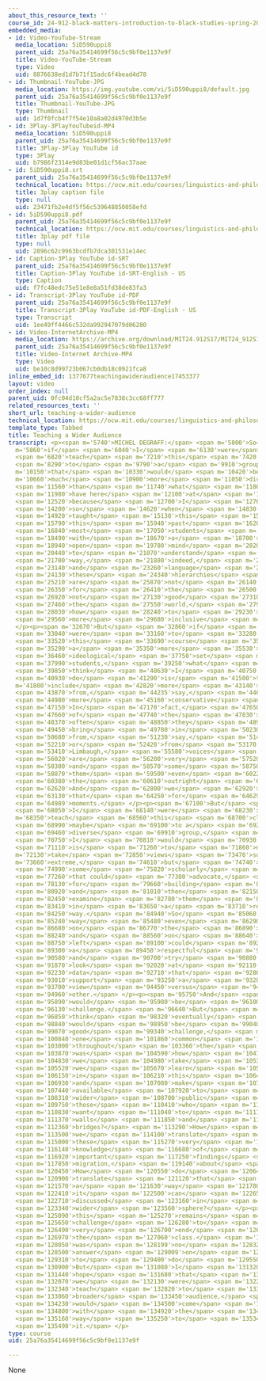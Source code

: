 ```yaml
---
about_this_resource_text: ''
course_id: 24-912-black-matters-introduction-to-black-studies-spring-2017
embedded_media:
- id: Video-YouTube-Stream
  media_location: 5iD590uppi8
  parent_uid: 25a76a35414699f56c5c9bf0e1137e9f
  title: Video-YouTube-Stream
  type: Video
  uid: 8876638ed1d7b71f15adc6f4bead4d78
- id: Thumbnail-YouTube-JPG
  media_location: https://img.youtube.com/vi/5iD590uppi8/default.jpg
  parent_uid: 25a76a35414699f56c5c9bf0e1137e9f
  title: Thumbnail-YouTube-JPG
  type: Thumbnail
  uid: 1d7f0fcb4f7f54e10a8a02d4970d3b5e
- id: 3Play-3PlayYouTubeid-MP4
  media_location: 5iD590uppi8
  parent_uid: 25a76a35414699f56c5c9bf0e1137e9f
  title: 3Play-3Play YouTube id
  type: 3Play
  uid: b7986f2314e9d83be01d1cf56ac37aae
- id: 5iD590uppi8.srt
  parent_uid: 25a76a35414699f56c5c9bf0e1137e9f
  technical_location: https://ocw.mit.edu/courses/linguistics-and-philosophy/24-912-black-matters-introduction-to-black-studies-spring-2017/instructor-insights/teaching-a-wider-audience/5iD590uppi8.srt
  title: 3play caption file
  type: null
  uid: 23471fb2e4df5f56c539648850058efd
- id: 5iD590uppi8.pdf
  parent_uid: 25a76a35414699f56c5c9bf0e1137e9f
  technical_location: https://ocw.mit.edu/courses/linguistics-and-philosophy/24-912-black-matters-introduction-to-black-studies-spring-2017/instructor-insights/teaching-a-wider-audience/5iD590uppi8.pdf
  title: 3play pdf file
  type: null
  uid: 2896c62c9963bcdfb7dca301531e14ec
- id: Caption-3Play YouTube id-SRT
  parent_uid: 25a76a35414699f56c5c9bf0e1137e9f
  title: Caption-3Play YouTube id-SRT-English - US
  type: Caption
  uid: f7fc48edc75e51e8e8a51fd38de83fa3
- id: Transcript-3Play YouTube id-PDF
  parent_uid: 25a76a35414699f56c5c9bf0e1137e9f
  title: Transcript-3Play YouTube id-PDF-English - US
  type: Transcript
  uid: 1ee49ff4466c532da992947079d06280
- id: Video-InternetArchive-MP4
  media_location: https://archive.org/download/MIT24.912S17/MIT24_912S17_DeGraff_Teaching_a_Wider_Audience_300k.mp4
  parent_uid: 25a76a35414699f56c5c9bf0e1137e9f
  title: Video-Internet Archive-MP4
  type: Video
  uid: be10c8d99723b067cb0db18c0921fca8
inline_embed_id: 1377677teachingawideraudience17453377
layout: video
order_index: null
parent_uid: 0fc04d10cf5a2ac5e7838c3cc68ff777
related_resources_text: ''
short_url: teaching-a-wider-audience
technical_location: https://ocw.mit.edu/courses/linguistics-and-philosophy/24-912-black-matters-introduction-to-black-studies-spring-2017/instructor-insights/teaching-a-wider-audience
template_type: Tabbed
title: Teaching a Wider Audience
transcript: <p><span m='5740'>MICHEL DEGRAFF:</span> <span m='5800'>So</span> <span
  m='5860'>if</span> <span m='6040'>I</span> <span m='6130'>were</span> <span m='6310'>to</span>
  <span m='6820'>teach</span> <span m='7210'>this</span> <span m='7420'>course</span>
  <span m='8290'>to</span> <span m='9790'>a</span> <span m='9910'>group</span> <span
  m='10150'>that</span> <span m='10330'>would</span> <span m='10420'>be</span> <span
  m='10660'>much</span> <span m='10900'>more</span> <span m='11050'>diverse</span>
  <span m='11560'>than</span> <span m='11740'>what</span> <span m='11860'>we</span>
  <span m='11980'>have here</span> <span m='12100'>at</span> <span m='12190'>MIT--</span>
  <span m='12520'>because</span> <span m='12700'>I</span> <span m='12760'>think--</span>
  <span m='14200'>so</span> <span m='14620'>when</span> <span m='14830'>we</span>
  <span m='14920'>taught</span> <span m='15130'>this</span> <span m='15250'>course</span>
  <span m='15790'>this</span> <span m='15940'>past</span> <span m='16200'>Spring,</span>
  <span m='16840'>most</span> <span m='17050'>students</span> <span m='17380'>came</span>
  <span m='18490'>with</span> <span m='18670'>a</span> <span m='18700'>very</span>
  <span m='18940'>open</span> <span m='19780'>mind</span> <span m='20200'>trying</span>
  <span m='20440'>to</span> <span m='21070'>understand</span> <span m='21610'>the</span>
  <span m='21700'>way,</span> <span m='21880'>indeed,</span> <span m='22630'>race</span>
  <span m='23140'>and</span> <span m='23260'>language</span> <span m='23830'>create</span>
  <span m='24130'>these</span> <span m='24340'>hierarchies</span> <span m='25060'>that</span>
  <span m='25210'>are</span> <span m='25870'>not</span> <span m='26140'>good</span>
  <span m='26350'>for</span> <span m='26410'>the</span> <span m='26500'>country,</span>
  <span m='26920'>not</span> <span m='27130'>good</span> <span m='27310'>for</span>
  <span m='27460'>the</span> <span m='27550'>world,</span> <span m='27910'>and</span>
  <span m='28030'>how</span> <span m='28240'>to</span> <span m='29230'>create</span>
  <span m='29560'>more</span> <span m='29680'>inclusive</span> <span m='31060'>societies.</span>
  </p><p><span m='32670'>But</span> <span m='32860'>if</span> <span m='32980'>I</span>
  <span m='33040'>were</span> <span m='33160'>to</span> <span m='33280'>teach</span>
  <span m='33520'>this</span> <span m='33690'>course</span> <span m='35020'>with</span>
  <span m='35290'>a</span> <span m='35350'>more</span> <span m='35530'>diverse</span>
  <span m='36460'>ideological</span> <span m='37750'>set</span> <span m='37900'>of</span>
  <span m='37990'>students,</span> <span m='39250'>what</span> <span m='39790'>I</span>
  <span m='39850'>think</span> <span m='40630'>I</span> <span m='40750'>would</span>
  <span m='40930'>do</span> <span m='41290'>is</span> <span m='41500'>to</span> <span
  m='41800'>include</span> <span m='42820'>more</span> <span m='43140'>texts</span>
  <span m='43870'>from,</span> <span m='44235'>say,</span> <span m='44600'>a</span>
  <span m='44980'>more</span> <span m='45160'>conservative</span> <span m='45730'>perspective.</span>
  <span m='47150'>In</span> <span m='47170'>fact,</span> <span m='47650'>some</span>
  <span m='47660'>of</span> <span m='47740'>the</span> <span m='47830'>students</span>
  <span m='48370'>often</span> <span m='48850'>they</span> <span m='48970'>would</span>
  <span m='49450'>bring</span> <span m='49780'>in</span> <span m='50230'>clips</span>
  <span m='50680'>from,</span> <span m='51230'>say,</span> <span m='51460'><i>Breitbart</i></span>
  <span m='52210'>or</span> <span m='52420'>from</span> <span m='53170'>Rush</span>
  <span m='53410'>Limbaugh,</span> <span m='55580'>voices</span> <span m='55840'>that</span>
  <span m='56020'>are</span> <span m='56200'>very</span> <span m='57520'>conservative</span>
  <span m='58300'>and</span> <span m='58570'>some</span> <span m='58750'>of</span>
  <span m='58870'>them</span> <span m='59500'>even</span> <span m='60220'>on</span>
  <span m='60380'>the</span> <span m='60610'>outright</span> <span m='61240'>extreme.</span>
  <span m='62620'>And</span> <span m='62800'>we</span> <span m='62920'>use</span>
  <span m='63130'>that</span> <span m='64250'>for</span> <span m='64629'>teaching</span>
  <span m='64989'>moments.</span> </p><p><span m='67100'>But</span> <span m='67840'>if</span>
  <span m='68050'>I</span> <span m='68140'>were</span> <span m='68230'>to</span> <span
  m='68350'>teach</span> <span m='68560'>this</span> <span m='68700'>class</span>
  <span m='68990'>maybe</span> <span m='69100'>to a</span> <span m='69290'>more</span>
  <span m='69460'>diverse</span> <span m='69910'>group,</span> <span m='70600'>what</span>
  <span m='70750'>I</span> <span m='70810'>would</span> <span m='70930'>do</span>
  <span m='71110'>is</span> <span m='71260'>to</span> <span m='71860'>not</span> <span
  m='72130'>take</span> <span m='72850'>views</span> <span m='73470'>so</span> <span
  m='73660'>extreme,</span> <span m='74610'>but</span> <span m='74740'>take</span>
  <span m='74990'>some</span> <span m='75820'>scholarly</span> <span m='76450'>work</span>
  <span m='77260'>that could</span> <span m='77380'>advocate,</span> <span m='77755'>say,</span>
  <span m='78130'>for</span> <span m='79660'>building</span> <span m='80050'>walls</span>
  <span m='80920'>and</span> <span m='81010'>then</span> <span m='82150'>try to</span>
  <span m='82450'>examine</span> <span m='82780'>them</span> <span m='82930'>together</span>
  <span m='83410'>in</span> <span m='83650'>a</span> <span m='83710'>respectful</span>
  <span m='84250'>way.</span> <span m='84940'>So</span> <span m='85060'>that</span>
  <span m='85240'>way</span> <span m='85480'>even</span> <span m='86290'>students</span>
  <span m='86680'>on</span> <span m='86770'>the</span> <span m='86890'>right</span>
  <span m='88240'>and</span> <span m='88560'>on</span> <span m='88640'>the</span>
  <span m='88750'>left</span> <span m='89100'>could</span> <span m='89260'>have</span>
  <span m='89300'>a</span> <span m='89450'>respectful</span> <span m='90040'>dialogue</span>
  <span m='90580'>and</span> <span m='90700'>try</span> <span m='90880'>to</span>
  <span m='91870'>look</span> <span m='92020'>at</span> <span m='92110'>the</span>
  <span m='92230'>data</span> <span m='92710'>that</span> <span m='92860'>might</span>
  <span m='93010'>support</span> <span m='93250'>a</span> <span m='93280'>particular</span>
  <span m='93700'>view</span> <span m='94450'>versus</span> <span m='94810'>the</span>
  <span m='94960'>other.</span> </p><p><span m='95750'>And</span> <span m='95770'>that</span>
  <span m='95890'>would</span> <span m='95980'>be</span> <span m='96100'>a</span>
  <span m='96130'>challenge.</span> <span m='96640'>But</span> <span m='96790'>I</span>
  <span m='96850'>think</span> <span m='98320'>eventually</span> <span m='98740'>that</span>
  <span m='98840'>would</span> <span m='98950'>be</span> <span m='99040'>a</span>
  <span m='99070'>good</span> <span m='99340'>challenge,</span> <span m='99730'>because</span>
  <span m='100840'>one</span> <span m='101860'>common</span> <span m='102460'>motif</span>
  <span m='103000'>throughout</span> <span m='103360'>the</span> <span m='103480'>semester</span>
  <span m='103870'>was</span> <span m='104590'>how</span> <span m='104710'>do</span>
  <span m='104830'>we</span> <span m='104980'>take</span> <span m='105340'>what</span>
  <span m='105520'>we</span> <span m='105670'>learn</span> <span m='105940'>here</span>
  <span m='106150'>in</span> <span m='106210'>this</span> <span m='106440'>course</span>
  <span m='106930'>and</span> <span m='107080'>make</span> <span m='107320'>it</span>
  <span m='107440'>available</span> <span m='107920'>to</span> <span m='108040'>the</span>
  <span m='108310'>wider</span> <span m='108700'>public</span> <span m='109250'>including</span>
  <span m='109750'>those</span> <span m='110410'>who</span> <span m='110560'>might</span>
  <span m='110830'>want</span> <span m='111040'>to</span> <span m='111160'>build</span>
  <span m='111370'>walls</span> <span m='111850'>and</span> <span m='112030'>not</span>
  <span m='112360'>bridges?</span> <span m='113290'>How</span> <span m='113410'>do</span>
  <span m='113500'>we</span> <span m='114100'>translate</span> <span m='114880'>all</span>
  <span m='115000'>these</span> <span m='115270'>very</span> <span m='115510'>important</span>
  <span m='116140'>knowledge</span> <span m='116680'>of</span> <span m='116810'>these</span>
  <span m='116920'>important</span> <span m='117250'>findings</span> <span m='117640'>about</span>
  <span m='117850'>migration,</span> <span m='119140'>about</span> <span m='119560'>equality?</span>
  <span m='120450'>How</span> <span m='120550'>do</span> <span m='120640'>we</span>
  <span m='120900'>translate</span> <span m='121120'>that</span> <span m='121420'>in</span>
  <span m='121570'>a</span> <span m='121630'>way</span> <span m='121780'>that</span>
  <span m='122410'>it</span> <span m='122500'>can</span> <span m='122650'>be</span>
  <span m='122710'>discussed</span> <span m='123160'>in</span> <span m='123260'>the</span>
  <span m='123340'>wider</span> <span m='123560'>sphere?</span> </p><p><span m='124740'>And</span>
  <span m='125090'>this</span> <span m='125270'>remains</span> <span m='125590'>a</span>
  <span m='125650'>challenge</span> <span m='126280'>to</span> <span m='126370'>the</span>
  <span m='126490'>very</span> <span m='126700'>end</span> <span m='126880'>of</span>
  <span m='126970'>the</span> <span m='127060'>class.</span> <span m='127910'>There</span>
  <span m='128050'>was</span> <span m='128199'>no</span> <span m='128320'>clear</span>
  <span m='128500'>answer</span> <span m='129009'>on</span> <span m='129160'>how</span>
  <span m='129310'>to</span> <span m='129400'>do</span> <span m='129550'>that.</span>
  <span m='130900'>But</span> <span m='131080'>I</span> <span m='131320'>would</span>
  <span m='131440'>hope</span> <span m='131680'>that</span> <span m='131890'>if</span>
  <span m='132070'>we</span> <span m='132130'>were</span> <span m='132220'>to</span>
  <span m='132340'>teach</span> <span m='132820'>to</span> <span m='133030'>a</span>
  <span m='133060'>broader</span> <span m='133450'>audience,</span> <span m='133930'>we</span>
  <span m='134230'>would</span> <span m='134500'>come</span> <span m='134680'>up</span>
  <span m='134800'>with</span> <span m='134920'>the</span> <span m='134980'>right</span>
  <span m='135160'>way</span> <span m='135250'>to</span> <span m='135340'>do</span>
  <span m='135490'>it.</span> </p>
type: course
uid: 25a76a35414699f56c5c9bf0e1137e9f

---
```

None